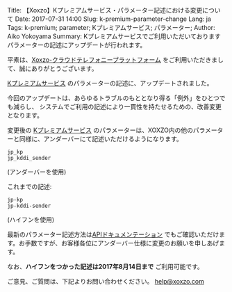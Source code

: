Title: 【Xoxzo】Kプレミアムサービス・パラメーター記述における変更について
Date: 2017-07-31 14:00
Slug: k-premium-parameter-change
Lang: ja
Tags: k-premium; parameter; Kプレミアムサービス; パラメーター;
Author: Aiko Yokoyama
Summary: Kプレミアムサービスでご利用いただいておりますパラメーターの記述にアップデートが行われます。

平素は、[Xoxzo-クラウドテレフォニープラットフォーム](https://www.xoxzo.com/ja/)
をご利用いただきまして、誠にありがとうございます。

[Kプレミアムサービス](https://help.xoxzo.com/ja/xoxzo-cloud-telephony-platform/articles/the-k-premium-service/) 
のパラメーターの記述に、アップデートされました。

今回のアップデートは、あらゆるトラブルのもととなり得る「例外」をひとつでも減らし、
システムでご利用の記述により一貫性を持たせるための、改善変更となります。

変更後の [Kプレミアムサービス](https://help.xoxzo.com/ja/xoxzo-cloud-telephony-platform/articles/the-k-premium-service/)
のパラメーターは、XOXZO内の他のパラメーターと同様に、アンダーバーにて記述いただけるようになります。

```
jp_kp
jp_kddi_sender
```
(アンダーバーを使用)

これまでの記述:
```
jp-kp
jp-kddi-sender
```
(ハイフンを使用)

最新のパラメーター記述方法は[APIドキュメンテーション](http://docs.xoxzo.com/ja/sms.html#jp-specific-optional-parameters) 
でもご確認いただけます。お手数ですが、お客様各位にアンダーバー仕様に変更のお願いを申しあげます。

なお、__ハイフンをつかった記述は2017年8月14日まで__ ご利用可能です。

ご意見、ご質問は、下記よりお問い合わせください。
help@xoxzo.com

